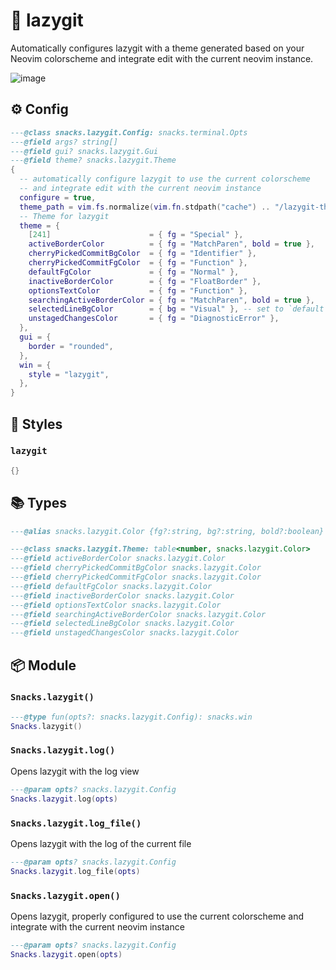 # 🍿 lazygit

Automatically configures lazygit with a theme generated based on your Neovim colorscheme
and integrate edit with the current neovim instance.

![image](https://github.com/user-attachments/assets/5e5ca232-af65-4ebc-b0ca-02bc9c33d23d)

<!-- docgen -->

## ⚙️ Config

```lua
---@class snacks.lazygit.Config: snacks.terminal.Opts
---@field args? string[]
---@field gui? snacks.lazygit.Gui
---@field theme? snacks.lazygit.Theme
{
  -- automatically configure lazygit to use the current colorscheme
  -- and integrate edit with the current neovim instance
  configure = true,
  theme_path = vim.fs.normalize(vim.fn.stdpath("cache") .. "/lazygit-theme.yml"),
  -- Theme for lazygit
  theme = {
    [241]                      = { fg = "Special" },
    activeBorderColor          = { fg = "MatchParen", bold = true },
    cherryPickedCommitBgColor  = { fg = "Identifier" },
    cherryPickedCommitFgColor  = { fg = "Function" },
    defaultFgColor             = { fg = "Normal" },
    inactiveBorderColor        = { fg = "FloatBorder" },
    optionsTextColor           = { fg = "Function" },
    searchingActiveBorderColor = { fg = "MatchParen", bold = true },
    selectedLineBgColor        = { bg = "Visual" }, -- set to `default` to have no background colour
    unstagedChangesColor       = { fg = "DiagnosticError" },
  },
  gui = {
    border = "rounded",
  },
  win = {
    style = "lazygit",
  },
}
```

## 🎨 Styles

### `lazygit`

```lua
{}
```

## 📚 Types

```lua
---@alias snacks.lazygit.Color {fg?:string, bg?:string, bold?:boolean}
```

```lua
---@class snacks.lazygit.Theme: table<number, snacks.lazygit.Color>
---@field activeBorderColor snacks.lazygit.Color
---@field cherryPickedCommitBgColor snacks.lazygit.Color
---@field cherryPickedCommitFgColor snacks.lazygit.Color
---@field defaultFgColor snacks.lazygit.Color
---@field inactiveBorderColor snacks.lazygit.Color
---@field optionsTextColor snacks.lazygit.Color
---@field searchingActiveBorderColor snacks.lazygit.Color
---@field selectedLineBgColor snacks.lazygit.Color
---@field unstagedChangesColor snacks.lazygit.Color
```

## 📦 Module

### `Snacks.lazygit()`

```lua
---@type fun(opts?: snacks.lazygit.Config): snacks.win
Snacks.lazygit()
```

### `Snacks.lazygit.log()`

Opens lazygit with the log view

```lua
---@param opts? snacks.lazygit.Config
Snacks.lazygit.log(opts)
```

### `Snacks.lazygit.log_file()`

Opens lazygit with the log of the current file

```lua
---@param opts? snacks.lazygit.Config
Snacks.lazygit.log_file(opts)
```

### `Snacks.lazygit.open()`

Opens lazygit, properly configured to use the current colorscheme
and integrate with the current neovim instance

```lua
---@param opts? snacks.lazygit.Config
Snacks.lazygit.open(opts)
```
